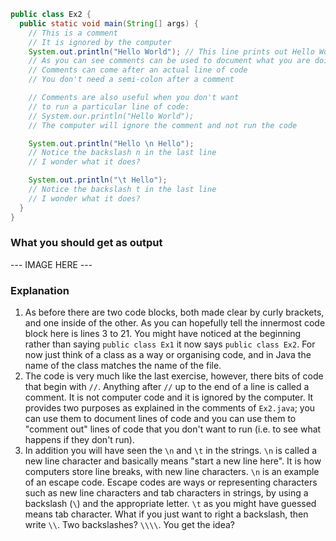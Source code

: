 ```java
public class Ex2 {
  public static void main(String[] args) {
    // This is a comment
    // It is ignored by the computer
    System.out.println("Hello World"); // This line prints out Hello World
    // As you can see comments can be used to document what you are doing
    // Comments can come after an actual line of code
    // You don't need a semi-colon after a comment

    // Comments are also useful when you don't want
    // to run a particular line of code:
    // System.our.println("Hello World");
    // The computer will ignore the comment and not run the code

    System.out.println("Hello \n Hello");
    // Notice the backslash n in the last line
    // I wonder what it does?

    System.out.println("\t Hello");
    // Notice the backslash t in the last line
    // I wonder what it does?
  }
}
```

### What you should get as output
--- IMAGE HERE ---

### Explanation
1. As before there are two code blocks, both made clear by curly brackets, and one inside of the other. As you can hopefully tell the innermost code block here is lines 3 to 21. You might have noticed at the beginning rather than saying `public class Ex1` it now says `public class Ex2`. For now just think of a class as a way or organising code, and in Java the name of the class matches the name of the file.
2. The code is very much like the last exercise, however, there bits of code that begin with `//`. Anything after `//` up to the end of a line is called a comment. It is not computer code and it is ignored by the computer. It provides two purposes as explained in the comments of `Ex2.java`; you can use them to document lines of code and you can use them to "comment out" lines of code that you don't want to run (i.e. to see what happens if they don't run).
3. In addition you will have seen the `\n` and `\t` in the strings. `\n` is called a new line character and basically means "start a new line here". It is how computers store line breaks, with new line characters. `\n` is an example of an escape code. Escape codes are ways or representing characters such as new line characters and tab characters in strings, by using a backslash (`\`) and the appropriate letter. `\t` as you might have guessed means tab character. What if you just want to right a backslash, then write `\\`. Two backslashes? `\\\\`. You get the idea?
